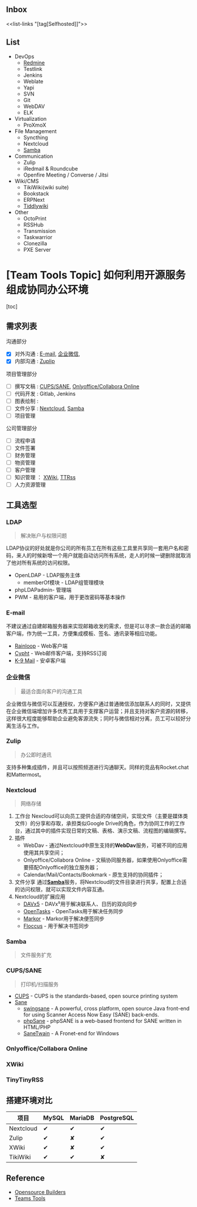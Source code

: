 ## Inbox

<<list-links "[tag[Selfhosted]]">>

## List
* DevOps
  * [Redmine](#Redmine)
  * Testlink
  * Jenkins
  * Weblate
  * Yapi
  * SVN
  * Git
  * WebDAV
  * ELK
* Virtualization
  * ProXmoX
* File Management
  * Syncthing
  * Nextcloud
  * [Samba](#Samba)
* Communication
  * Zulip
  * iRedmail & Roundcube
  * Openfire Meeting / Converse / Jitsi
* Wiki/CMS
  * TikiWiki(wiki suite)
  * Bookstack
  * ERPNext
  * [Tiddlywiki](#Tiddlywiki)
* Other
  * OctoPrint
  * RSSHub
  * Transmission
  * Taskwarrior
  * Clonezilla
  * PXE Server

# [Team Tools Topic] 如何利用开源服务组成协同办公环境

[toc]

## 需求列表

沟通部分
- [x] 对外沟通 : [E-mail](#e-mail), [企业微信](#企业微信),
- [x] 内部沟通 : [Zuplip](#zulip)

项目管理部分
- [ ] 撰写文稿 : [CUPS/SANE](#cupssane), [Onlyoffice/Collabora Online](#onlyofficecollabora-online)
- [ ] 代码开发 : Gitlab, Jenkins
- [ ] 图表绘制 :
- [ ] 文件分享 : [Nextcloud](#nextcloud), [Samba](#samba)
- [ ] 项目管理

公司管理部分
- [ ] 流程申请
- [ ] 文件签署
- [ ] 财务管理
- [ ] 物资管理
- [ ] 客户管理
- [ ] 知识管理 ： [XWiki](#xwiki), [TTRss](#tinytinyrss)
- [ ] 人力资源管理

## 工具选型

### LDAP
> 解决账户与权限问题

LDAP协议的好处就是你公司的所有员工在所有这些工具里共享同一套用户名和密码，来人的时候新增一个用户就能自动访问所有系统，走人的时候一键删除就取消了他对所有系统的访问权限。

- OpenLDAP - LDAP服务主体
    - memberOf模块 - LDAP组管理模块
- phpLDAPadmin- 管理端
- PWM - 易用的客户端，用于更改密码等基本操作

### E-mail

不建议通过自建邮箱服务器来实现邮箱收发的需求，但是可以寻求一款合适的邮箱客户端，作为统一工具，方便集成模板、签名、通讯录等相应功能。

- [Rainloop](https://github.com/RainLoop/rainloop-webmail) - Web客户端
- [Cypht](https://cypht.org/index.html) - Web邮件客户端，支持RSS订阅
- [K-9 Mail](https://f-droid.org/packages/com.fsck.k9/) -  安卓客户端

### 企业微信
> 最适合面向客户的沟通工具

企业微信与微信可以互通授权，方便客户通过普通微信添加联系人的同时，又提供在企业微信端增加许多优秀工具用于支撑客户运营；并且支持对客户资源的转移，这样很大程度能够帮助企业避免客源流失；同时与微信相对分离，员工可以较好分离生活与工作。

### Zulip
> 办公即时通讯

支持多种集成插件，并且可以按照频道进行沟通聊天。同样的竞品有Rocket.chat和Mattermost。

### Nextcloud
> 网络存储

1. 工作台
Nexcloud可以向员工提供合适的存储空间，实现文件（主要是媒体类文件）的分享和存取，承担类似Google Drive的角色，作为协同工作的工作台，通过其中的插件实现日常的文稿、表格、演示文稿、流程图的编辑撰写。
2. 插件
	- WebDav - 通过Nextcloud中原生支持的**WebDav**服务，可被不同的应用使用其共享空间；
	- Onlyoffice/Collabora Online - 文稿协同服务器，如果使用Onlyoffice需要搭配Onlyoffice的独立服务器；
	- Calendar/Mail/Contacts/Bookmark - 原生支持的协同插件；
3. 文件分享
通过[**Samba**](#samba)服务，将Nextcloud的文件目录进行共享，配置上合适的访问权限，就可以实现文件内容互通。
4. Nextcloud的扩展应用
	- [DAVx5](https://f-droid.org/en/packages/at.bitfire.davdroid/) - DAVx⁵用于解决联系人、日历的双向同步
	- [OpenTasks](https://f-droid.org/en/packages/org.dmfs.tasks/) - OpenTasks用于解决任务同步
	- [Markor](https://f-droid.org/en/packages/net.gsantner.markor/) - Markor用于解决便签同步
	- [Floccus](https://github.com/marcelklehr/floccus) - 用于解决书签同步

### Samba

> 文件服务扩充

### CUPS/SANE
> 打印机/扫描服务

- [CUPS](https://www.cups.org/) - CUPS is the standards-based, open source printing system
- [Sane](http://www.sane-project.org/)
    - [swingsane](http://swingsane.com/) - A powerful, cross platform, open source Java front-end for using Scanner Access Now Easy (SANE) back-ends. 
    - [phpSane](https://github.com/gawindx/phpSane) - phpSANE is a web-based frontend for SANE written in HTML/PHP
    - [SaneTwain](https://sanetwain.ozuzo.net/) - A Fronet-end for Windows

### Onlyoffice/Collabora Online

### XWiki

### TinyTinyRSS


## 搭建环境对比

|项目|MySQL |MariaDB|PostgreSQL|
|---|---|---|---|
|Nextcloud|✔|✔|✔|
|Zulip|✔|✘|✔|
|XWiki|✔|✘|✔|
|TikiWiki|✔|✔|✘|

## Reference

- [Opensource Builders](https://opensource.builders/)
- [Teams Tools](https://teams.tools/)